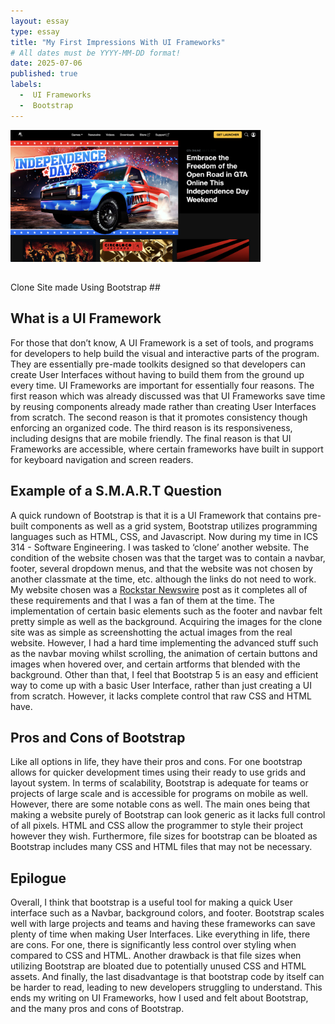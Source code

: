```yaml
---
layout: essay
type: essay
title: "My First Impressions With UI Frameworks"
# All dates must be YYYY-MM-DD format!
date: 2025-07-06
published: true
labels:
  -  UI Frameworks
  -  Bootstrap
---
```


<img src="/img/RockstarCloneSite.png" alt="Clone Rockstar Website" width="400">

##
Clone Site made Using Bootstrap ##

## What is a UI Framework

For those that don’t know, A UI Framework is a set of tools, and programs for developers to help build the visual and interactive parts of the program.
They are essentially pre-made toolkits designed so that developers can create User Interfaces without having to build them from the ground up every time. 
UI Frameworks are important for essentially four reasons. 
The first reason which was already discussed was that UI Frameworks save time by reusing components already made rather than creating User Interfaces from scratch.
The second reason is that it promotes consistency though enforcing an organized code. 
The third reason is its responsiveness, including designs that are mobile friendly. 
The final reason is that UI Frameworks are accessible, where certain frameworks have built in support for keyboard navigation and screen readers. 

##  Example of a S.M.A.R.T Question
A quick rundown of Bootstrap is that it is a UI Framework that contains pre-built components as well as a grid system, Bootstrap utilizes programming languages such as HTML, CSS, and Javascript. 
Now during my time in ICS 314 - Software Engineering. I was tasked to ‘clone’ another website. 
The condition of the website chosen was that the target was to contain a navbar, footer, several dropdown menus, and that the website was not chosen by another classmate at the time, etc. 
although the links do not need to work. My website chosen was a [Rockstar Newswire](https://www.rockstargames.com/newswire/) post as it completes all of these requirements and that I was a fan of them at the time.
The implementation of certain basic elements such as the footer and navbar felt pretty simple as well as the background. 
Acquiring the images for the clone site was as simple as screenshotting the actual images from the real website. 
However, I had a hard time implementing the advanced stuff such as the navbar moving whilst scrolling, the animation of certain buttons and images when hovered over, and certain artforms that blended with the background. 
Other than that, I feel that Bootstrap 5 is an easy and efficient way to come up with a basic User Interface, rather than just creating a UI from scratch. However, it lacks complete control that raw CSS and HTML have. 

## Pros and Cons of Bootstrap
Like all options in life, they have their pros and cons.
For one bootstrap allows for quicker development times using their ready to use grids and layout system. 
In terms of scalability, Bootstrap is adequate for teams or projects of large scale and is accessible for programs on mobile as well. 
However, there are some notable cons as well. The main ones being that making a website purely of Bootstrap can look generic as it lacks full control of all pixels.
HTML and CSS allow the programmer to style their project however they wish. 
Furthermore, file sizes for bootstrap can be bloated as Bootstrap includes many CSS and HTML files that may not be necessary. 

## Epilogue
Overall, I think that bootstrap is a useful tool for making a quick User interface such as a Navbar, background colors, and footer. 
Bootstrap scales well with large projects and teams and having these frameworks can save plenty of time when making User Interfaces. 
Like everything in life, there are cons. For one, there is significantly less control over styling when compared to CSS and HTML. 
Another drawback is that file sizes when utilizing Bootstrap are bloated due to potentially unused CSS and HTML assets. 
And finally, the last disadvantage is that bootstrap code by itself can be harder to read, leading to new developers struggling to understand. 
This ends my writing on UI Frameworks, how I used and felt about Bootstrap, and the many pros and cons of Bootstrap.





